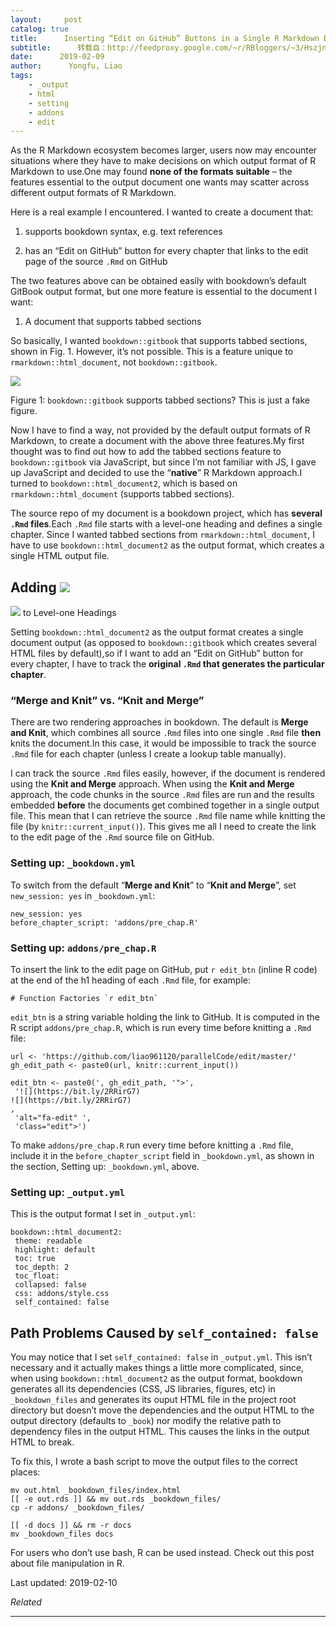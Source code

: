 ```yaml
---
layout:     post
catalog: true
title:      Inserting “Edit on GitHub” Buttons in a Single R Markdown Document
subtitle:      转载自：http://feedproxy.google.com/~r/RBloggers/~3/Hszjnk3GXx4/
date:      2019-02-09
author:      Yongfu, Liao
tags:
    - _output
    - html
    - setting
    - addons
    - edit
---
```






As the R Markdown ecosystem becomes larger, users now may encounter situations where they have to make decisions on which output format of R Markdown to use.One may found **none of the formats suitable** – the features essential to the output document one wants may scatter across different output formats of R Markdown.

Here is a real example I encountered. I wanted to create a document that:

1. supports bookdown syntax, e.g. text references

1. has an “Edit on GitHub” button for every chapter that links to the edit page of the source `.Rmd` on GitHub


The two features above can be obtained easily with bookdown’s default GitBook output format, but one more feature is essential to the document I want:

1. A document that supports tabbed sections


So basically, I wanted `bookdown::gitbook` that supports tabbed sections, shown in Fig. 1. However, it’s not possible. This is a feature unique to `rmarkdown::html_document`, not `bookdown::gitbook`.

![](https://i2.wp.com/liao961120.github.io/post_source/rmd_edit_btn/book_tabset.png?w=100%25&ssl=1)



Figure 1: `bookdown::gitbook` supports tabbed sections? This is just a fake figure.


Now I have to find a way, not provided by the default output formats of R Markdown, to create a document with the above three features.My first thought was to find out how to add the tabbed sections feature to `bookdown::gitbook` via JavaScript, but since I’m not familiar with JS, I gave up JavaScript and decided to use the “**native**” R Markdown approach.I turned to `bookdown::html_document2`, which is based on `rmarkdown::html_document` (supports tabbed sections).

The source repo of my document is a bookdown project, which has **several `.Rmd` files**.Each `.Rmd` file starts with a level-one heading and defines a single chapter. Since I wanted tabbed sections from `rmarkdown::html_document`, I have to use `bookdown::html_document2` as the output format, which creates a single HTML output file.

## Adding ![](https://bit.ly/2RRirG7)
![](https://bit.ly/2RRirG7)
 to Level-one Headings

Setting `bookdown::html_document2` as the output format creates a single document output (as opposed to `bookdown::gitbook` which creates several HTML files by default),so if I want to add an “Edit on GitHub” button for every chapter, I have to track the **original `.Rmd` that generates the particular chapter**.

### “Merge and Knit” vs. “Knit and Merge”

There are two rendering approaches in bookdown. The default is **Merge and Knit**, which combines all source `.Rmd` files into one single `.Rmd` file **then** knits the document.In this case, it would be impossible to track the source `.Rmd` file for each chapter (unless I create a lookup table manually).

I can track the source `.Rmd` files easily, however, if the document is rendered using the **Knit and Merge** approach. When using the **Knit and Merge** approach, the code chunks in the source `.Rmd` files are run and the results embedded **before** the documents get combined together in a single output file. This mean that I can retrieve the source `.Rmd` file name while knitting the file (by `knitr::current_input()`). This gives me all I need to create the link to the edit page of the `.Rmd` source file on GitHub.

### Setting up: `_bookdown.yml`

To switch from the default “**Merge and Knit**” to “**Knit and Merge**”, set `new_session: yes` in `_bookdown.yml`:

```
new_session: yes
before_chapter_script: 'addons/pre_chap.R'
```

### Setting up: `addons/pre_chap.R`

To insert the link to the edit page on GitHub, put ``r edit_btn`` (inline R code) at the end of the h1 heading of each `.Rmd` file, for example:

```
# Function Factories `r edit_btn`
```

`edit_btn` is a string variable holding the link to GitHub. It is computed in the R script `addons/pre_chap.R`, which is run every time before knitting a `.Rmd` file:

```
url <- 'https://github.com/liao961120/parallelCode/edit/master/'
gh_edit_path <- paste0(url, knitr::current_input())

edit_btn <- paste0(', gh_edit_path, '">',
 '![](https://bit.ly/2RRirG7)
![](https://bit.ly/2RRirG7)
,
 'alt="fa-edit" ',
 'class="edit">')
```

To make `addons/pre_chap.R` run every time before knitting a `.Rmd` file, include it in the `before_chapter_script` field in `_bookdown.yml`, as shown in the section, Setting up: `_bookdown.yml`, above.

### Setting up: `_output.yml`

This is the output format I set in `_output.yml`:

```
bookdown::html_document2:
 theme: readable
 highlight: default
 toc: true
 toc_depth: 2
 toc_float:
 collapsed: false
 css: addons/style.css
 self_contained: false
```

## Path Problems Caused by `self_contained: false`

You may notice that I set `self_contained: false` in `_output.yml`. This isn’t necessary and it actually makes things a little more complicated, since, when using `bookdown::html_document2` as the output format, bookdown generates all its dependencies (CSS, JS libraries, figures, etc) in `_bookdown_files` and generates its ouput HTML file in the project root directory but doesn’t move the dependencies and the output HTML to the output directory (defaults to `_book`) nor modify the relative path to dependency files in the output HTML. This causes the links in the output HTML to break.

To fix this, I wrote a bash script to move the output files to the correct places:

```
mv out.html _bookdown_files/index.html
[[ -e out.rds ]] && mv out.rds _bookdown_files/
cp -r addons/ _bookdown_files/

[[ -d docs ]] && rm -r docs
mv _bookdown_files docs
```

For users who don’t use bash, R can be used instead. Check out this post about file manipulation in R.


Last updated: 2019-02-10


*Related*








---
